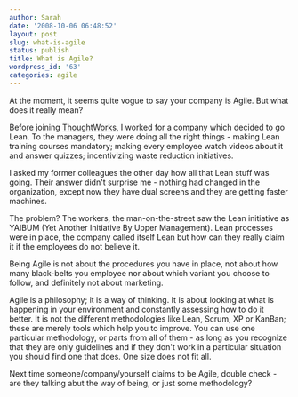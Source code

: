 ```yaml
---
author: Sarah
date: '2008-10-06 06:48:52'
layout: post
slug: what-is-agile
status: publish
title: What is Agile?
wordpress_id: '63'
categories: agile
---
```


At the moment, it seems quite vogue to say your company is Agile. But what does it really mean? 

Before joining <a title="Thoughtworks" href="http://www.thoughtworks.com/" target="_blank">ThoughtWorks</a>, I worked for a company which decided to go Lean. To the managers, they were doing all the right things - making Lean training courses mandatory; making every employee watch videos about it and answer quizzes; incentivizing waste reduction initiatives.

I asked my former colleagues the other day how all that Lean stuff was going. Their answer didn't surprise me - nothing had changed in the organization, except now they have dual screens and they are getting faster machines.

The problem? The workers, the man-on-the-street saw the Lean initiative as YAIBUM (Yet Another Initiative By Upper Management). Lean processes were in place, the company called itself Lean but how can they really claim it if the employees do not believe it.

Being Agile is not about the procedures you have in place, not about how many black-belts you employee nor about which variant you choose to follow, and definitely not about marketing.

Agile is a philosophy; it is a way of thinking. It is about looking at what is happening in your environment and constantly assessing how to do it better. It is not the different methodologies like Lean, Scrum, XP or KanBan; these are merely tools which help you to improve. You can use one particular methodology, or parts from all of them - as long as you recognize that they are only guidelines and if they don't work in a particular situation you should find one that does. One size does not fit all.

Next time someone/company/yourself claims to be Agile, double check - are they talking abut the way of being, or just some methodology?
